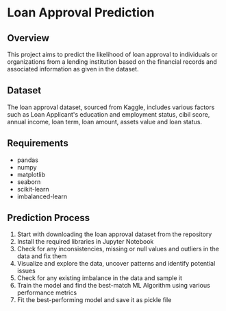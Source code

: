 # Loan Approval Prediction

## Overview

This project aims to predict the likelihood of loan approval to individuals or organizations from a lending institution based on the financial records and associated information as given in the dataset.

## Dataset

The loan approval dataset, sourced from Kaggle, includes various factors such as Loan Applicant's education and employment status, cibil score, annual income, loan term, loan amount, assets value and loan status.

## Requirements

- pandas
- numpy
- matplotlib
- seaborn
- scikit-learn
- imbalanced-learn

## Prediction Process

1. Start with downloading the loan approval dataset from the repository
2. Install the required libraries in Jupyter Notebook
3. Check for any inconsistencies, missing or null values and outliers in the data and fix them
4. Visualize and explore the data, uncover patterns and identify potential issues
5. Check for any existing imbalance in the data and sample it
6. Train the model and find the best-match ML Algorithm using various performance metrics
7. Fit the best-performing model and save it as pickle file
